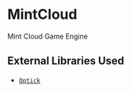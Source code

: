 # MintCloud
Mint Cloud Game Engine



## External Libraries Used

- [`Optick`](https://github.com/bombomby/optick)
